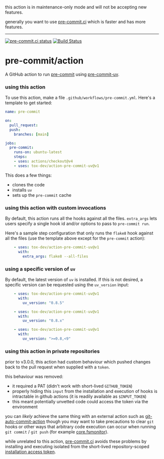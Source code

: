 this action is in maintenance-only mode and will not be accepting new features.

generally you want to use [pre-commit.ci] which is faster and has more features.

[pre-commit.ci]: https://pre-commit.ci

___

[![pre-commit.ci status](https://results.pre-commit.ci/badge/github/pre-commit/action/main.svg)](https://results.pre-commit.ci/latest/github/pre-commit/action/main)
[![Build Status](https://github.com/pre-commit/action/actions/workflows/main.yml/badge.svg)](https://github.com/pre-commit/action/actions)

pre-commit/action
=================

A GitHub action to run [pre-commit](https://pre-commit.com)
using [pre-commit-uv](https://github.com/tox-dev/pre-commit-uv).

### using this action

To use this action, make a file `.github/workflows/pre-commit.yml`.  Here's a
template to get started:

```yaml
name: pre-commit

on:
  pull_request:
  push:
    branches: [main]

jobs:
  pre-commit:
    runs-on: ubuntu-latest
    steps:
    - uses: actions/checkout@v4
    - uses: tox-dev/action-pre-commit-uv@v1
```

This does a few things:

- clones the code
- installs `uv`
- sets up the `pre-commit` cache

### using this action with custom invocations

By default, this action runs all the hooks against all the files.  `extra_args`
lets users specify a single hook id and/or options to pass to `pre-commit run`.

Here's a sample step configuration that only runs the `flake8` hook against all
the files (use the template above except for the `pre-commit` action):

```yaml
    - uses: tox-dev/action-pre-commit-uv@v1
      with:
        extra_args: flake8 --all-files
```

### using a specific version of `uv`

By default, the latest version of `uv` is installed.
If this is not desired, a specific version can be requested using the `uv_version` input:

```yaml
    - uses: tox-dev/action-pre-commit-uv@v1
      with:
        uv_version: "0.8.5"
```

```yaml
    - uses: tox-dev/action-pre-commit-uv@v1
      with:
        uv_version: "0.8.x"
```

```yaml
    - uses: tox-dev/action-pre-commit-uv@v1
      with:
        uv_version: ">=0.8,<9"
```

### using this action in private repositories

prior to v3.0.0, this action had custom behaviour which pushed changes back to
the pull request when supplied with a `token`.

this behaviour was removed:
- it required a PAT (didn't work with short-lived `GITHUB_TOKEN`)
- properly hiding this `input` from the installation and execution of hooks
  is intractable in github actions (it is readily available as `$INPUT_TOKEN`)
- this meant potentially unvetted code could access the token via the
  environment

you can _likely_ achieve the same thing with an external action such as
[git-auto-commit-action] though you may want to take precautions to clear `git`
hooks or other ways that arbitrary code execution can occur when running
`git commit` / `git push` (for example [core.fsmonitor]).

while unrelated to this action, [pre-commit.ci] avoids these problems by
installing and executing isolated from the short-lived repository-scoped
[installation access token].

[git-auto-commit-action]: https://github.com/stefanzweifel/git-auto-commit-action
[core.fsmonitor]: https://github.blog/2022-04-12-git-security-vulnerability-announced/
[pre-commit.ci]: https://pre-commit.ci
[installation access token]: https://docs.github.com/en/rest/apps/apps#create-an-installation-access-token-for-an-app
